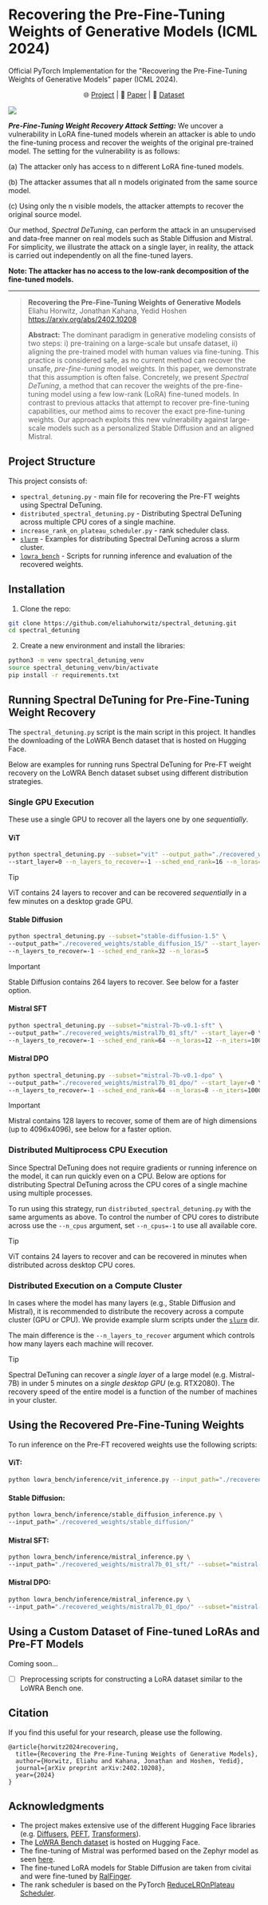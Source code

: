 # Recovering the Pre-Fine-Tuning Weights of Generative Models (ICML 2024)
Official PyTorch Implementation for the "Recovering the Pre-Fine-Tuning Weights of Generative Models" paper (ICML 2024).  
<p align="center">
    🌐 <a href="https://vision.huji.ac.il/spectral_detuning/" target="_blank">Project</a> | 📃 <a href="https://arxiv.org/abs/2402.10208" target="_blank">Paper</a> | 🤗 <a href="https://huggingface.co/datasets/Eliahu/LoWRA-Bench" target="_blank">Dataset</a> <br>
</p>

![](imgs/header.gif)


***Pre-Fine-Tuning Weight Recovery Attack Setting:***  We uncover a vulnerability in LoRA fine-tuned models wherein an attacker is 
able to undo the fine-tuning process and recover the weights of the original pre-trained model. 
The setting for the vulnerability is as follows: 

(a) The attacker only has access to n different LoRA fine-tuned models. 

(b) The attacker assumes that all n models originated from the same source model.  

(c) Using only the n visible models, the attacker attempts to recover the original source model.

Our method, *Spectral DeTuning*, can perform the attack in an unsupervised and data-free manner on real models such as Stable Diffusion and Mistral. 
For simplicity, we illustrate the attack on a single layer, in reality, the attack is carried out independently on all the fine-tuned layers.

**Note: The attacker has no access to the low-rank decomposition of the fine-tuned models.**
___

> **Recovering the Pre-Fine-Tuning Weights of Generative Models**<br>
> Eliahu Horwitz, Jonathan Kahana, Yedid Hoshen<br>
> <a href="https://arxiv.org/abs/2402.10208" target="_blank">https://arxiv.org/abs/2402.10208</a> <br>
>
>**Abstract:** The dominant paradigm in generative modeling consists of two steps: 
> i) pre-training on a large-scale but unsafe dataset, ii) aligning the pre-trained model with human values via fine-tuning.
> This practice is considered safe, as no current method can recover the unsafe, *pre-fine-tuning* model weights. 
> In this paper, we demonstrate that this assumption is often false. Concretely, we present *Spectral DeTuning*, 
> a method that can recover the weights of the pre-fine-tuning model using a few low-rank (LoRA) fine-tuned models. 
> In contrast to previous attacks that attempt to recover pre-fine-tuning capabilities, 
> our method aims to recover the exact pre-fine-tuning weights. 
> Our approach exploits this new vulnerability against large-scale models such as a personalized Stable Diffusion and an aligned Mistral.


## Project Structure
This project consists of:
- `spectral_detuning.py` - main file for recovering the Pre-FT weights using Spectral DeTuning.
- `distributed_spectral_detuning.py` - Distributing Spectral DeTuning across multiple CPU cores of a single machine.
- `increase_rank_on_plateau_scheduler.py` - rank scheduler class.
- [`slurm`](./slurm/) - Examples for distributing Spectral DeTuning across a slurm cluster.   
- [`lowra_bench`](./lowra_bench/) - Scripts for running inference and evaluation of the recovered weights.   


## Installation 
1.  Clone the repo:
```bash
git clone https://github.com/eliahuhorwitz/spectral_detuning.git
cd spectral_detuning
```
2. Create a new environment and install the libraries:
```bash
python3 -m venv spectral_detuning_venv
source spectral_detuning_venv/bin/activate
pip install -r requirements.txt
```



## Running Spectral DeTuning for Pre-Fine-Tuning Weight Recovery 
The `spectral_detuning.py` script is the main script in this project. 
It handles the downloading of the LoWRA Bench dataset that is hosted 
on Hugging Face.

Below are examples for running runs Spectral DeTuning for Pre-FT weight recovery on the 
LoWRA Bench dataset subset using different distribution strategies.   

### Single GPU Execution
These use a single GPU to recover all the layers one by one *sequentially*.

#### ViT
```bash
python spectral_detuning.py --subset="vit" --output_path="./recovered_weights/vit/" \
--start_layer=0 --n_layers_to_recover=-1 --sched_end_rank=16 --n_loras=5 
```
> [!TIP] 
> ViT contains 24 layers to recover and can be recovered *sequentially* in a few minutes on a desktop grade GPU.

#### Stable Diffusion
```bash
python spectral_detuning.py --subset="stable-diffusion-1.5" \ 
--output_path="./recovered_weights/stable_diffusion_15/" --start_layer=0 \
--n_layers_to_recover=-1 --sched_end_rank=32 --n_loras=5 
```
> [!IMPORTANT] 
> Stable Diffusion contains 264 layers to recover. See below for a faster option.

#### Mistral SFT
```bash
python spectral_detuning.py --subset="mistral-7b-v0.1-sft" \
--output_path="./recovered_weights/mistral7b_01_sft/" --start_layer=0 \
--n_layers_to_recover=-1 --sched_end_rank=64 --n_loras=12 --n_iters=1000 
```

#### Mistral DPO
```bash
python spectral_detuning.py --subset="mistral-7b-v0.1-dpo" \
--output_path="./recovered_weights/mistral7b_01_dpo/" --start_layer=0 \
--n_layers_to_recover=-1 --sched_end_rank=64 --n_loras=8 --n_iters=1000
```
> [!IMPORTANT] 
> Mistral contains 128 layers to recover, some of them are of high dimensions (up to 4096x4096), see below for a faster option.


### Distributed Multiprocess CPU Execution
Since Spectral DeTuning does not require gradients or running 
inference on the model, it can run quickly even on a CPU. 
Below are options for distributing Spectral DeTuning across the CPU cores
of a single machine using multiple processes.     

To run using this strategy, run `distributed_spectral_detuning.py` with the same arguments as above.
To control the number of CPU cores to distribute across use the `--n_cpus` argument,
set `--n_cpus=-1` to use all available core.
> [!TIP] 
> ViT contains 24 layers to recover and can be recovered in minutes when distributed across desktop CPU cores.


### Distributed Execution on a Compute Cluster
In cases where the model has many layers (e.g., Stable Diffusion and Mistral),
it is recommended to distribute the recovery across a compute cluster (GPU or CPU).
We provide example slurm scripts under the [`slurm`](./slurm/) dir. 

The main difference is the `--n_layers_to_recover` argument which controls how many layers
each machine will recover.

> [!TIP] 
> Spectral DeTuning can recover a *single layer* of a large model (e.g. Mistral-7B)
> in under 5 minutes on a *single desktop GPU* (e.g. RTX2080). 
> The recovery speed of the entire model is a function of the number of machines in your cluster.   



## Using the Recovered Pre-Fine-Tuning Weights
To run inference on the Pre-FT recovered weights use the following scripts:
#### ViT: 
```bash
python lowra_bench/inference/vit_inference.py --input_path="./recovered_weights/vit/"
```

#### Stable Diffusion: 
```bash
python lowra_bench/inference/stable_diffusion_inference.py \
--input_path="./recovered_weights/stable_diffusion/"
```

#### Mistral SFT: 
```bash
python lowra_bench/inference/mistral_inference.py \
--input_path="./recovered_weights/mistral7b_01_sft/" --subset="mistral-7b-v0.1-sft"
```

#### Mistral DPO: 
```bash
python lowra_bench/inference/mistral_inference.py \
--input_path="./recovered_weights/mistral7b_01_dpo/" --subset="mistral-7b-v0.1-dpo"
```


## Using a Custom Dataset of Fine-tuned LoRAs and Pre-FT Models
Coming soon...
- [ ] Preprocessing scripts for constructing a LoRA dataset similar to the LoWRA Bench one.



## Citation
If you find this useful for your research, please use the following.

```
@article{horwitz2024recovering,
  title={Recovering the Pre-Fine-Tuning Weights of Generative Models},
  author={Horwitz, Eliahu and Kahana, Jonathan and Hoshen, Yedid},
  journal={arXiv preprint arXiv:2402.10208},
  year={2024}
}
```


## Acknowledgments
- The project makes extensive use of the different Hugging Face libraries (e.g. [Diffusers](https://huggingface.co/docs/diffusers/en/index), [PEFT](https://huggingface.co/docs/peft/en/index), [Transformers](https://huggingface.co/docs/transformers/en/index)).
- The [LoWRA Bench dataset](https://huggingface.co/datasets/Eliahu/LoWRA-Bench) is hosted on Hugging Face.
- The fine-tuning of Mistral was performed based on the Zephyr model as seen [here](https://github.com/huggingface/alignment-handbook/tree/main).
- The fine-tuned LoRA models for Stable Diffusion are taken from civitai and were fine-tuned by [RalFinger](https://civitai.com/user/RalFinger).
- The rank scheduler is based on the PyTorch [ReduceLROnPlateau Scheduler](https://pytorch.org/docs/stable/generated/torch.optim.lr_scheduler.ReduceLROnPlateau.html).
